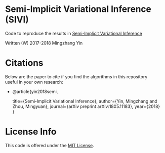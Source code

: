 # Semi-Implicit Variational Inference (SIVI)

Code to reproduce the results in [Semi-Implicit Variational Inference](http://arxiv.org/abs/1805.11183)

Written (W) 2017-2018 Mingzhang Yin

# Citations

Below are the paper to cite if you find the algorithms in this repository useful in your own research:

* @article{yin2018semi,

  title={Semi-Implicit Variational Inference},
  author={Yin, Mingzhang and Zhou, Mingyuan}, 
  journal={arXiv preprint arXiv:1805.11183}, 
  year={2018}  
}


# License Info

This code is offered under the [MIT License](https://opensource.org/licenses/MIT).


